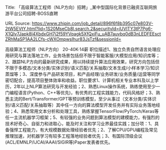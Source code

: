 Title: 「高级算法工程师（NLP方向）招聘」_某中型国际化背景已融资互联网旅游平台公司招聘-BOSS直聘

URL Source: https://www.zhipin.com/job_detail/896f6f8b395c07e803V-2tW5EVtY.html?lid=1S20MseCb8l.search.2&securityId=iUVlTY3tP7Pg6-X1QIv7Japk8l4XbdxGH7j2f59YVqagk5XfQxiFu_uAB7auvbq0dB3nLEDFEEsctZRhMaSP1AA2LCfs-cWXOmpwsIhur83JsTzf&sessionId=

高级算法工程师（NLP方向）
                            20-40K·14薪
职位描述1、独立负责自然语言处理应用研究与算法落地工作，业务场景包括但不限于智能客服/大模型应用/知识库等；2、跟踪NLP方向的最新研究成果，用以持续提升算法应用效果，研究方向包括但不限于多模态/文本分类/实体识别/语义匹配/关系抽取/文本生成/小样本学习/知识蒸馏等；3、深度参与产品研发项目，和产品经理/业务研发/业务质量/运营等同学密切配合，提高项目整体效率和收益。职位要求1、计算机相关专业本科及以上学历，2年以上NLP算法研究与开发经验；2、熟悉Linux操作系统，熟练使用至少一门编程语言(Python、C++等优先)，有优秀的工程实践能力，代码风格好；3、熟悉主流的Bert/Transformer/GPT等预训练模型，至少从事过（文本分类/实体识别/语义匹配/关系抽取等）其中任一方向的算法模型开发任务并有实际业务落地经验；4、熟悉常用文本分析和处理工具，熟练掌握TensorFlow/PyTorch/Keras等任一主流机器学习框架；5、有较强的业务问题到算法模型的建模能力，有强烈的技术好奇心、自驱力和进取心，能及时关注和学习业界最佳实践；加分项：1、具备强悍工程能力，有大规模数据处理经验者优先；2、了解CPU/GPU编程及常见推理加速，对机器学习有较多工程落地经验者优先；3、有国际顶级会议(ACL/EMNLP/IJCAI/AAAI/SIGIR等)Paper发表者优先。